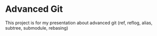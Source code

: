 # Advanced Git

This project is for my presentation about advanced git (ref, reflog, alias, subtree, submodule, rebasing)
